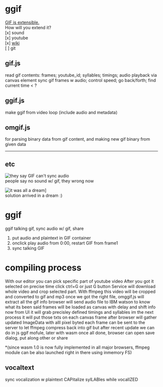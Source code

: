 # ggif
[GIF is extensible.](http://tiny.cc/gifspec)  
How will you extend it?  
[x] sound  
[x] youtube  
[x] [wiki](http://th.ai/wiki)  
[ ] git  

## gif.js
read gif contents: frames; youtube_id; syllables; timings; audio
playback via canvas element
sync gif frames w audio; control speed; go back/forth; find current time < ?

## ggif.js
make ggif from video loop (include audio and metadata)

## omgif.js
for parsing binary data from gif content, and making new gif binary from given data

_ _ _ _ _ _ _ _ _ _ _ _ _ _ 

## etc<br>
![they say GIF can't sync audio](https://i.imgur.com/2teFwEP.png)<br>
people say no sound w/ gif, they wrong now

![it was all a dream](https://i.imgur.com/LJn2ydF.gif)]<br>
solution arrived in a dream :)

# ggif
ggif talking gif, sync audio w/ gif, share
1) put audio and plaintext in GIF container
2) onclick play audio from 0:00, restart GIF from frame1
3) sync talking GIF

# compiling process
With our editor you can pick specific part of youtube video
After you got it selected on precise time click ctrl+G or just G button
Service will download whole video and crop selected part.
With ffmpeg this video will be cropped and converted to gif and mp3
once we got the right file, omggif.js will extract all the gif info
browser will send audio file to IBM watson to know what its been said
frames will be loaded as canvas with delay and shift info
now from UI it will grab precisley defined timings and syllables
im the next process it will put those txts on each canvas frame
after browser will gather updated ImageData with alll pixel byted
each frame can be sent to the server to let ffmpeg compress back into gif
but after recent update we can do in js ggif mofule, later with wasm
once all done, browser can open save dialog, put along other or share

*(since wasm 1.0 is now fully implemented in all major browsers, 
ffmpeg module can be also launched right in there using inmemory FS)

## vocaltext
sync vocalization w plaintext
CAPitalize sylLABles while vocalIZED



